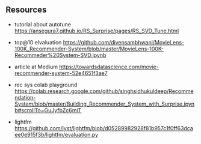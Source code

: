 
## Resources
- tutorial about autotune https://ansegura7.github.io/RS_Surprise/pages/RS_SVD_Tune.html
- top@10 elvaluation https://github.com/divensambhwani/MovieLens-100K_Recommender-System/blob/master/MovieLens-100K-Recommeder%20System-SVD.ipynb
- article at Medium https://towardsdatascience.com/movie-recommender-system-52e4651f3ae7
- rec sys colab playground https://colab.research.google.com/github/singhsidhukuldeep/Recommendation-System/blob/master/Building_Recommender_System_with_Surprise.ipynb#scrollTo=GuJyfbZc6miT


- lightfm https://github.com/lyst/lightfm/blob/d05289982928f81b957c1f0ff63dcaee0e915f3b/lightfm/evaluation.py